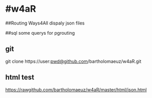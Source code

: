 #w4aR
====

##Routing Ways4All
dispaly json files

##sql
some querys for pgrouting

## git
git clone https://user:pwd@github.com/bartholomaeuz/w4aR.git

## html test
https://rawgithub.com/bartholomaeuz/w4aR/master/html/json.html
